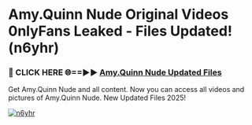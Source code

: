 # Amy.Quinn Nude Original Videos 0nlyFans Leaked - Files Updated! (n6yhr)

<h3>🔴 CLICK HERE 🌐==►► <a href="https://tinyurl.com/52m3yx9h" rel="nofollow">Amy.Quinn Nude Updated Files</a></h3>

Get Amy.Quinn Nude and all content. Now you can access all videos and pictures of Amy.Quinn Nude. New Updated Files 2025!

[![n6yhr](https://i.imgur.com/TnHtlc8.gif)](https://tinyurl.com/52m3yx9h)

